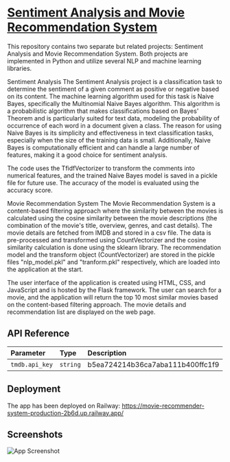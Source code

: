 
# [Sentiment Analysis and Movie Recommendation System](https://movie-recommender-system-production-2b6d.up.railway.app/)


This repository contains two separate but related projects: Sentiment Analysis and Movie Recommendation System. Both projects are implemented in Python and utilize several NLP and machine learning libraries.

Sentiment Analysis
The Sentiment Analysis project is a classification task to determine the sentiment of a given comment as positive or negative based on its content. The machine learning algorithm used for this task is Naive Bayes, specifically the Multinomial Naive Bayes algorithm. This algorithm is a probabilistic algorithm that makes classifications based on Bayes' Theorem and is particularly suited for text data, modeling the probability of occurrence of each word in a document given a class. The reason for using Naive Bayes is its simplicity and effectiveness in text classification tasks, especially when the size of the training data is small. Additionally, Naive Bayes is computationally efficient and can handle a large number of features, making it a good choice for sentiment analysis.

The code uses the TfidfVectorizer to transform the comments into numerical features, and the trained Naive Bayes model is saved in a pickle file for future use. The accuracy of the model is evaluated using the accuracy score.

Movie Recommendation System
The Movie Recommendation System is a content-based filtering approach where the similarity between the movies is calculated using the cosine similarity between the movie descriptions (the combination of the movie's title, overview, genres, and cast details). The movie details are fetched from IMDB and stored in a csv file. The data is pre-processed and transformed using CountVectorizer and the cosine similarity calculation is done using the sklearn library. The recommendation model and the transform object (CountVectorizer) are stored in the pickle files "nlp_model.pkl" and "tranform.pkl" respectively, which are loaded into the application at the start.

The user interface of the application is created using HTML, CSS, and JavaScript and is hosted by the Flask framework. The user can search for a movie, and the application will return the top 10 most similar movies based on the content-based filtering approach. The movie details and recommendation list are displayed on the web page.





## API Reference

| Parameter | Type     | Description                |
| :-------- | :------- | :------------------------- |
| `tmdb.api_key` | `string` | b5ea724214b36ca7aba111b400ffc1f9 |




## Deployment

The app has been deployed on Railway: https://movie-recommender-system-production-2b6d.up.railway.app/

## Screenshots

![App Screenshot](https://user-images.githubusercontent.com/13918412/218334281-9959323e-7358-4512-911d-245a9096d6c2.jpeg)


